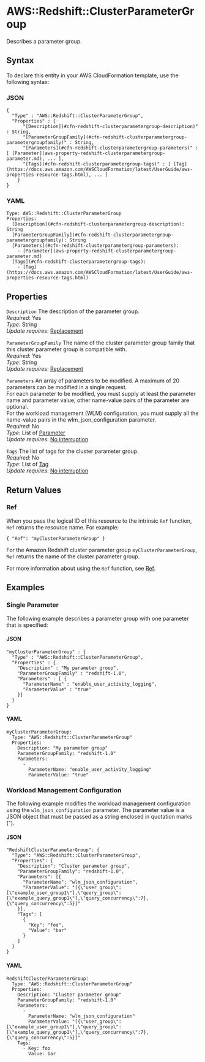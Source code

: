 # AWS::Redshift::ClusterParameterGroup<a name="aws-resource-redshift-clusterparametergroup"></a>

Describes a parameter group\.

## Syntax<a name="aws-resource-redshift-clusterparametergroup-syntax"></a>

To declare this entity in your AWS CloudFormation template, use the following syntax:

### JSON<a name="aws-resource-redshift-clusterparametergroup-syntax.json"></a>

```
{
  "Type" : "AWS::Redshift::ClusterParameterGroup",
  "Properties" : {
      "[Description](#cfn-redshift-clusterparametergroup-description)" : String,
      "[ParameterGroupFamily](#cfn-redshift-clusterparametergroup-parametergroupfamily)" : String,
      "[Parameters](#cfn-redshift-clusterparametergroup-parameters)" : [ [Parameter](aws-property-redshift-clusterparametergroup-parameter.md), ... ],
      "[Tags](#cfn-redshift-clusterparametergroup-tags)" : [ [Tag](https://docs.aws.amazon.com/AWSCloudFormation/latest/UserGuide/aws-properties-resource-tags.html), ... ]
    }
}
```

### YAML<a name="aws-resource-redshift-clusterparametergroup-syntax.yaml"></a>

```
Type: AWS::Redshift::ClusterParameterGroup
Properties: 
  [Description](#cfn-redshift-clusterparametergroup-description): String
  [ParameterGroupFamily](#cfn-redshift-clusterparametergroup-parametergroupfamily): String
  [Parameters](#cfn-redshift-clusterparametergroup-parameters): 
    - [Parameter](aws-property-redshift-clusterparametergroup-parameter.md)
  [Tags](#cfn-redshift-clusterparametergroup-tags): 
    - [Tag](https://docs.aws.amazon.com/AWSCloudFormation/latest/UserGuide/aws-properties-resource-tags.html)
```

## Properties<a name="aws-resource-redshift-clusterparametergroup-properties"></a>

`Description`  <a name="cfn-redshift-clusterparametergroup-description"></a>
The description of the parameter group\.  
*Required*: Yes  
*Type*: String  
*Update requires*: [Replacement](https://docs.aws.amazon.com/AWSCloudFormation/latest/UserGuide/using-cfn-updating-stacks-update-behaviors.html#update-replacement)

`ParameterGroupFamily`  <a name="cfn-redshift-clusterparametergroup-parametergroupfamily"></a>
The name of the cluster parameter group family that this cluster parameter group is compatible with\.  
*Required*: Yes  
*Type*: String  
*Update requires*: [Replacement](https://docs.aws.amazon.com/AWSCloudFormation/latest/UserGuide/using-cfn-updating-stacks-update-behaviors.html#update-replacement)

`Parameters`  <a name="cfn-redshift-clusterparametergroup-parameters"></a>
An array of parameters to be modified\. A maximum of 20 parameters can be modified in a single request\.  
For each parameter to be modified, you must supply at least the parameter name and parameter value; other name\-value pairs of the parameter are optional\.  
For the workload management \(WLM\) configuration, you must supply all the name\-value pairs in the wlm\_json\_configuration parameter\.  
*Required*: No  
*Type*: List of [Parameter](aws-property-redshift-clusterparametergroup-parameter.md)  
*Update requires*: [No interruption](https://docs.aws.amazon.com/AWSCloudFormation/latest/UserGuide/using-cfn-updating-stacks-update-behaviors.html#update-no-interrupt)

`Tags`  <a name="cfn-redshift-clusterparametergroup-tags"></a>
The list of tags for the cluster parameter group\.  
*Required*: No  
*Type*: List of [Tag](https://docs.aws.amazon.com/AWSCloudFormation/latest/UserGuide/aws-properties-resource-tags.html)  
*Update requires*: [No interruption](https://docs.aws.amazon.com/AWSCloudFormation/latest/UserGuide/using-cfn-updating-stacks-update-behaviors.html#update-no-interrupt)

## Return Values<a name="aws-resource-redshift-clusterparametergroup-return-values"></a>

### Ref<a name="aws-resource-redshift-clusterparametergroup-return-values-ref"></a>

 When you pass the logical ID of this resource to the intrinsic `Ref` function, `Ref` returns the resource name\. For example:

 `{ "Ref": "myClusterParameterGroup" }` 

For the Amazon Redshift cluster parameter group `myClusterParameterGroup`, `Ref` returns the name of the cluster parameter group\.

For more information about using the `Ref` function, see [Ref](https://docs.aws.amazon.com/AWSCloudFormation/latest/UserGuide/intrinsic-function-reference-ref.html)\.

## Examples<a name="aws-resource-redshift-clusterparametergroup--examples"></a>

### Single Parameter<a name="aws-resource-redshift-clusterparametergroup--examples--Single_Parameter"></a>

The following example describes a parameter group with one parameter that is specified:

#### JSON<a name="aws-resource-redshift-clusterparametergroup--examples--Single_Parameter--json"></a>

```
"myClusterParameterGroup" : {
  "Type" : "AWS::Redshift::ClusterParameterGroup",
  "Properties" : {
    "Description" : "My parameter group",
    "ParameterGroupFamily" : "redshift-1.0",
    "Parameters" : [ {
      "ParameterName" : "enable_user_activity_logging",
      "ParameterValue" : "true"
    }]
  }
}
```

#### YAML<a name="aws-resource-redshift-clusterparametergroup--examples--Single_Parameter--yaml"></a>

```
myClusterParameterGroup: 
  Type: "AWS::Redshift::ClusterParameterGroup"
  Properties: 
    Description: "My parameter group"
    ParameterGroupFamily: "redshift-1.0"
    Parameters: 
      - 
        ParameterName: "enable_user_activity_logging"
        ParameterValue: "true"
```

### Workload Management Configuration<a name="aws-resource-redshift-clusterparametergroup--examples--Workload_Management_Configuration"></a>

The following example modifies the workload management configuration using the `wlm_json_configuration` parameter\. The parameter value is a JSON object that must be passed as a string enclosed in quotation marks \("\)\.

#### JSON<a name="aws-resource-redshift-clusterparametergroup--examples--Workload_Management_Configuration--json"></a>

```
"RedshiftClusterParameterGroup": {
  "Type": "AWS::Redshift::ClusterParameterGroup",
  "Properties": {
    "Description": "Cluster parameter group",
    "ParameterGroupFamily": "redshift-1.0",
    "Parameters": [{
      "ParameterName": "wlm_json_configuration",
      "ParameterValue": "[{\"user_group\":[\"example_user_group1\"],\"query_group\":[\"example_query_group1\"],\"query_concurrency\":7},{\"query_concurrency\":5}]"
    }],
    "Tags": [
      {
        "Key": "foo",
        "Value": "bar"
      }
    ]
  }
}
```

#### YAML<a name="aws-resource-redshift-clusterparametergroup--examples--Workload_Management_Configuration--yaml"></a>

```
RedshiftClusterParameterGroup: 
  Type: "AWS::Redshift::ClusterParameterGroup"
  Properties: 
    Description: "Cluster parameter group"
    ParameterGroupFamily: "redshift-1.0"
    Parameters: 
      - 
        ParameterName: "wlm_json_configuration"
        ParameterValue: "[{\"user_group\":[\"example_user_group1\"],\"query_group\":[\"example_query_group1\"],\"query_concurrency\":7},{\"query_concurrency\":5}]"
    Tags:
      - Key: foo
        Value: bar
```